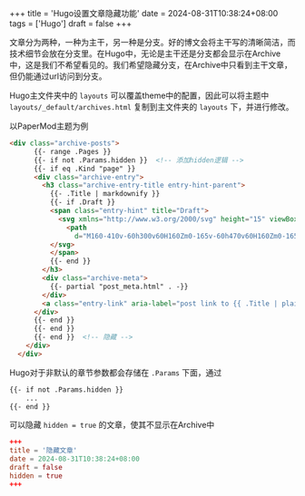 +++
title = 'Hugo设置文章隐藏功能'
date = 2024-08-31T10:38:24+08:00
tags = ['Hugo']
draft = false
+++

文章分为两种，一种为主干，另一种是分支。好的博文会将主干写的清晰简洁，而技术细节会放在分支里。在Hugo中，无论是主干还是分支都会显示在Archive中，这是我们不希望看见的。我们希望隐藏分支，在Archive中只看到主干文章，但仍能通过url访问到分支。

Hugo主文件夹中的 `layouts` 可以覆盖theme中的配置，因此可以将主题中 `layouts/_default/archives.html` 复制到主文件夹的 `layouts` 下，并进行修改。

以PaperMod主题为例

```html
<div class="archive-posts">
      {{- range .Pages }}
      {{- if not .Params.hidden }}  <!-- 添加hidden逻辑 -->
      {{- if eq .Kind "page" }}
      <div class="archive-entry">
        <h3 class="archive-entry-title entry-hint-parent">
          {{- .Title | markdownify }}
          {{- if .Draft }}
          <span class="entry-hint" title="Draft">
            <svg xmlns="http://www.w3.org/2000/svg" height="15" viewBox="0 -960 960 960" fill="currentColor">
              <path
                d="M160-410v-60h300v60H160Zm0-165v-60h470v60H160Zm0-165v-60h470v60H160Zm360 580v-123l221-220q9-9 20-13t22-4q12 0 23 4.5t20 13.5l37 37q9 9 13 20t4 22q0 11-4.5 22.5T862.09-380L643-160H520Zm300-263-37-37 37 37ZM580-220h38l121-122-18-19-19-18-122 121v38Zm141-141-19-18 37 37-18-19Z" />
          </svg>
          </span>
          {{- end }}
        </h3>
        <div class="archive-meta">
          {{- partial "post_meta.html" . -}}
        </div>
        <a class="entry-link" aria-label="post link to {{ .Title | plainify }}" href="{{ .Permalink }}"></a>
      </div>
      {{- end }}
      {{- end }}
      {{- end }}  <!-- 隐藏 -->
    </div>
  </div>
```

Hugo对于非默认的章节参数都会存储在 `.Params` 下面，通过

```html
{{- if not .Params.hidden }}
    ...
{{- end }}
```

可以隐藏 `hidden = true` 的文章，使其不显示在Archive中

```toml
+++
title = '隐藏文章'
date = 2024-08-31T10:38:24+08:00
draft = false
hidden = true
+++
```

